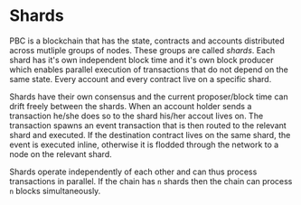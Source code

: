 # Shards

PBC is a blockchain that has the state, contracts and accounts distributed across mutliple groups of nodes. These groups are called *shards*. Each shard has it's own independent block time and it's own block producer which  enables parallel execution of transactions that do not depend on the same state. Every account and every contract live on a specific shard.

Shards have their own consensus and the current proposer/block time can drift freely between the shards. When an account holder sends a transaction he/she does so to the shard his/her accout lives on. The transaction spawns an event transaction that is then routed to the relevant shard and executed. If the destination contract lives on the same shard, the event is executed inline, otherwise it is flodded through the network to a node on the relevant shard.

Shards operate independently of each other and can thus process transactions in parallel. If the chain has `n` shards then the chain can process `n` blocks simultaneously.
